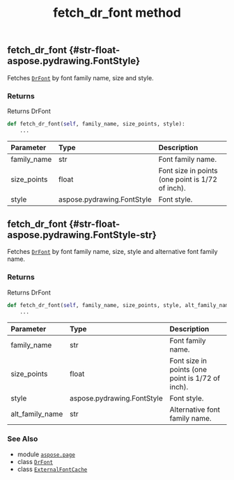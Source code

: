 ﻿---
title: fetch_dr_font method
second_title: Aspose.Page for Python via .NET API References
description: 
type: docs
weight: 20
url: /python-net/aspose.page/externalfontcache/fetch_dr_font/
is_root: false
---

## fetch_dr_font {#str-float-aspose.pydrawing.FontStyle}

Fetches [`DrFont`](/page/python-net/aspose.page.font/drfont) by font family name, size and style.


### Returns 


Returns DrFont


```python
def fetch_dr_font(self, family_name, size_points, style):
    ...
```


| Parameter | Type | Description |
| :- | :- | :- |
| family_name | str | Font family name. |
| size_points | float | Font size in points (one point is 1/72 of inch). |
| style | aspose.pydrawing.FontStyle | Font style. |


## fetch_dr_font {#str-float-aspose.pydrawing.FontStyle-str}

Fetches [`DrFont`](/page/python-net/aspose.page.font/drfont) by font family name, size, style and alternative font family name.


### Returns 


Returns DrFont


```python
def fetch_dr_font(self, family_name, size_points, style, alt_family_name):
    ...
```


| Parameter | Type | Description |
| :- | :- | :- |
| family_name | str | Font family name. |
| size_points | float | Font size in points (one point is 1/72 of inch). |
| style | aspose.pydrawing.FontStyle | Font style. |
| alt_family_name | str | Alternative font family name. |



### See Also
* module [`aspose.page`](../../)
* class [`DrFont`](/page/python-net/aspose.page.font/drfont)
* class [`ExternalFontCache`](/page/python-net/aspose.page/externalfontcache)
